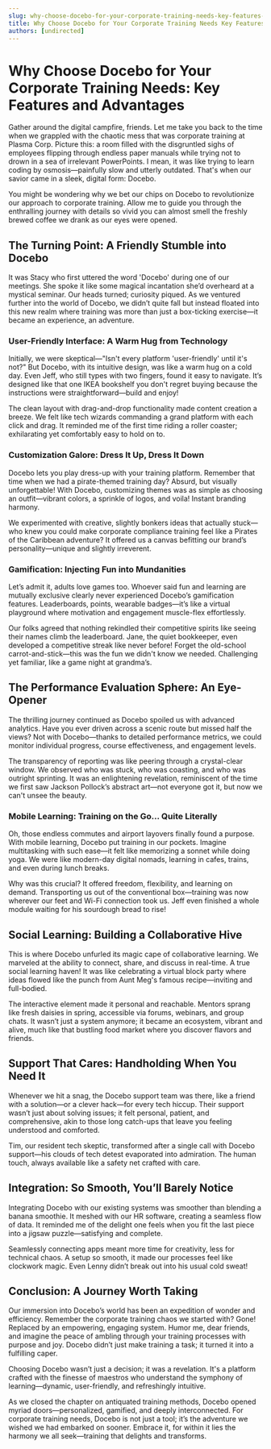 ```yaml
---
slug: why-choose-docebo-for-your-corporate-training-needs-key-features-and-advantages
title: Why Choose Docebo for Your Corporate Training Needs Key Features and Advantages
authors: [undirected]
---
```



# Why Choose Docebo for Your Corporate Training Needs: Key Features and Advantages

Gather around the digital campfire, friends. Let me take you back to the time when we grappled with the chaotic mess that was corporate training at Plasma Corp. Picture this: a room filled with the disgruntled sighs of employees flipping through endless paper manuals while trying not to drown in a sea of irrelevant PowerPoints. I mean, it was like trying to learn coding by osmosis—painfully slow and utterly outdated. That's when our savior came in a sleek, digital form: Docebo.

You might be wondering why we bet our chips on Docebo to revolutionize our approach to corporate training. Allow me to guide you through the enthralling journey with details so vivid you can almost smell the freshly brewed coffee we drank as our eyes were opened.

## The Turning Point: A Friendly Stumble into Docebo

It was Stacy who first uttered the word 'Docebo' during one of our meetings. She spoke it like some magical incantation she’d overheard at a mystical seminar. Our heads turned; curiosity piqued. As we ventured further into the world of Docebo, we didn’t quite fall but instead floated into this new realm where training was more than just a box-ticking exercise—it became an experience, an adventure.

### User-Friendly Interface: A Warm Hug from Technology

Initially, we were skeptical—"Isn't every platform 'user-friendly' until it's not?" But Docebo, with its intuitive design, was like a warm hug on a cold day. Even Jeff, who still types with two fingers, found it easy to navigate. It’s designed like that one IKEA bookshelf you don't regret buying because the instructions were straightforward—build and enjoy!

The clean layout with drag-and-drop functionality made content creation a breeze. We felt like tech wizards commanding a grand platform with each click and drag. It reminded me of the first time riding a roller coaster; exhilarating yet comfortably easy to hold on to.

### Customization Galore: Dress It Up, Dress It Down

Docebo lets you play dress-up with your training platform. Remember that time when we had a pirate-themed training day? Absurd, but visually unforgettable! With Docebo, customizing themes was as simple as choosing an outfit—vibrant colors, a sprinkle of logos, and voila! Instant branding harmony.

We experimented with creative, slightly bonkers ideas that actually stuck—who knew you could make corporate compliance training feel like a Pirates of the Caribbean adventure? It offered us a canvas befitting our brand’s personality—unique and slightly irreverent. 

### Gamification: Injecting Fun into Mundanities

Let’s admit it, adults love games too. Whoever said fun and learning are mutually exclusive clearly never experienced Docebo’s gamification features. Leaderboards, points, wearable badges—it’s like a virtual playground where motivation and engagement muscle-flex effortlessly.

Our folks agreed that nothing rekindled their competitive spirits like seeing their names climb the leaderboard. Jane, the quiet bookkeeper, even developed a competitive streak like never before! Forget the old-school carrot-and-stick—this was the fun we didn't know we needed. Challenging yet familiar, like a game night at grandma’s.

## The Performance Evaluation Sphere: An Eye-Opener

The thrilling journey continued as Docebo spoiled us with advanced analytics. Have you ever driven across a scenic route but missed half the views? Not with Docebo—thanks to detailed performance metrics, we could monitor individual progress, course effectiveness, and engagement levels.

The transparency of reporting was like peering through a crystal-clear window. We observed who was stuck, who was coasting, and who was outright sprinting. It was an enlightening revelation, reminiscent of the time we first saw Jackson Pollock’s abstract art—not everyone got it, but now we can't unsee the beauty.

### Mobile Learning: Training on the Go… Quite Literally

Oh, those endless commutes and airport layovers finally found a purpose. With mobile learning, Docebo put training in our pockets. Imagine multitasking with such ease—it felt like memorizing a sonnet while doing yoga. We were like modern-day digital nomads, learning in cafes, trains, and even during lunch breaks.

Why was this crucial? It offered freedom, flexibility, and learning on demand. Transporting us out of the conventional box—training was now wherever our feet and Wi-Fi connection took us. Jeff even finished a whole module waiting for his sourdough bread to rise!

## Social Learning: Building a Collaborative Hive

This is where Docebo unfurled its magic cape of collaborative learning. We marveled at the ability to connect, share, and discuss in real-time. A true social learning haven! It was like celebrating a virtual block party where ideas flowed like the punch from Aunt Meg's famous recipe—inviting and full-bodied.

The interactive element made it personal and reachable. Mentors sprang like fresh daisies in spring, accessible via forums, webinars, and group chats. It wasn’t just a system anymore; it became an ecosystem, vibrant and alive, much like that bustling food market where you discover flavors and friends.

## Support That Cares: Handholding When You Need It

Whenever we hit a snag, the Docebo support team was there, like a friend with a solution—or a clever hack—for every tech hiccup. Their support wasn’t just about solving issues; it felt personal, patient, and comprehensive, akin to those long catch-ups that leave you feeling understood and comforted.

Tim, our resident tech skeptic, transformed after a single call with Docebo support—his clouds of tech detest evaporated into admiration. The human touch, always available like a safety net crafted with care.

## Integration: So Smooth, You’ll Barely Notice

Integrating Docebo with our existing systems was smoother than blending a banana smoothie. It meshed with our HR software, creating a seamless flow of data. It reminded me of the delight one feels when you fit the last piece into a jigsaw puzzle—satisfying and complete.

Seamlessly connecting apps meant more time for creativity, less for technical chaos. A setup so smooth, it made our processes feel like clockwork magic. Even Lenny didn’t break out into his usual cold sweat!

## Conclusion: A Journey Worth Taking

Our immersion into Docebo’s world has been an expedition of wonder and efficiency. Remember the corporate training chaos we started with? Gone! Replaced by an empowering, engaging system. Humor me, dear friends, and imagine the peace of ambling through your training processes with purpose and joy. Docebo didn’t just make training a task; it turned it into a fulfilling caper.

Choosing Docebo wasn’t just a decision; it was a revelation. It's a platform crafted with the finesse of maestros who understand the symphony of learning—dynamic, user-friendly, and refreshingly intuitive.

As we closed the chapter on antiquated training methods, Docebo opened myriad doors—personalized, gamified, and deeply interconnected. For corporate training needs, Docebo is not just a tool; it’s the adventure we wished we had embarked on sooner. Embrace it, for within it lies the harmony we all seek—training that delights and transforms.